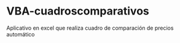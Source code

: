 # VBA-cuadroscomparativos
Aplicativo en excel que realiza cuadro de comparación de precios automático 
